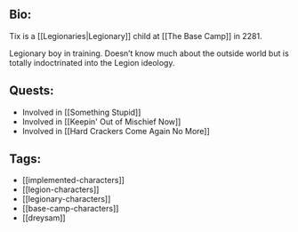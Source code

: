 ## Bio:

Tix is a [[Legionaries|Legionary]] child at [[The Base Camp]] in 2281.

Legionary boy in training. Doesn’t know much about the outside world but is totally indoctrinated into the Legion ideology.

## Quests:

- Involved in [[Something Stupid]]
- Involved in [[Keepin' Out of Mischief Now]]
- Involved in [[Hard Crackers Come Again No More]]

## Tags:

- [[implemented-characters]]
- [[legion-characters]]
- [[legionary-characters]]
- [[base-camp-characters]]
- [[dreysam]]
